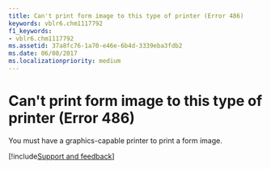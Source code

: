 ```yaml
---
title: Can't print form image to this type of printer (Error 486)
keywords: vblr6.chm1117792
f1_keywords:
- vblr6.chm1117792
ms.assetid: 37a8fc76-1a70-e46e-6b4d-3339eba3fdb2
ms.date: 06/08/2017
ms.localizationpriority: medium
---
```



# Can't print form image to this type of printer (Error 486)

You must have a graphics-capable printer to print a form image.

[!include[Support and feedback](~/includes/feedback-boilerplate.md)]